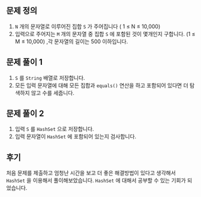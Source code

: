 ## 문제 정의

1. `N` 개의 문자열로 이루어진 집합 `S` 가 주어집니다 ( 1 ≤ N ≤ 10,000)
2. 입력으로 주어지는 `M` 개의 문자열 중 집합 `S` 에 포함된 것이 몇개인지 구합니다. (1 ≤ M ≤ 10,000) ,각 문자열의 길이는 500 이하입니다.

## 문제 풀이 1

1. `S` 를 `String` 배열로 저장합니다.
2. 모든 입력 문자열에 대해 모든 집합과 `equals()` 연산을 하고 포함되어 있다면 더 탐색하지 않고 수를 세줍니다.

## 문제 풀이 2

1. 입력 `S` 를 `HashSet` 으로 저장합니다.
2. 입력 문자열이 `HashSet` 에 포함되어 있는지 검사합니다.

## 후기

처음 문제를 제출하고 엄청난 시간을 보고 더 좋은 해결방법이 있다고 생각해서 `HashSet` 을 이용해서 풀이해보았습니다. `HashSet` 에 대해서 공부할 수 있는 기회가 되었습니다.